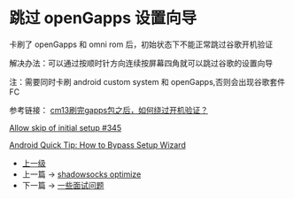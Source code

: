 # 跳过 openGapps 设置向导

卡刷了 openGapps 和 omni rom 后，初始状态下不能正常跳过谷歌开机验证

解决办法：可以通过按顺时针方向连续按屏幕四角就可以跳过谷歌的设置向导

注：需要同时卡刷 android custom system 和 openGapps,否则会出现谷歌套件 FC

参考链接：
[cm13刷完gapps包之后，如何绕过开机验证？](https://www.zhihu.com/question/51599271)

[Allow skip of initial setup #345](https://github.com/opengapps/opengapps/issues/345)

[Android Quick Tip: How to Bypass Setup Wizard](http://pocketnow.com/2010/07/12/android-quick-tip-how-to-bypass-touch-the-android-to-begin-video)
- [上一级](README.md)
- 上一篇 -> [shadowsocks optimize](shadowsocksOptimize.md)
- 下一篇 -> [一些面试问题](someInterviewQuestions.md)
